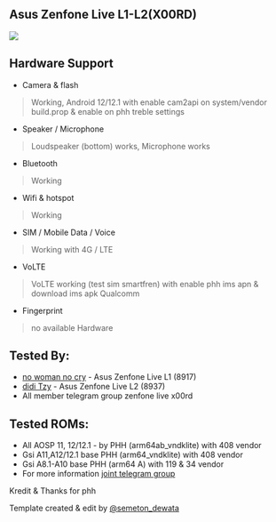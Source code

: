 ## Asus Zenfone Live L1-L2(X00RD)
![](https://encrypted-tbn0.gstatic.com/images?q=tbn:ANd9GcQ9xB7blrKsK8MQyXudz0dqLbNyPpUHWq3R4Q&usqp=CAU)

## Hardware Support

* Camera & flash
> Working,
Android 12/12.1 with enable cam2api on system/vendor build.prop & enable on phh treble settings

* Speaker / Microphone
> Loudspeaker (bottom) works, Microphone works

* Bluetooth
> Working

* Wifi & hotspot
> Working

* SIM / Mobile Data / Voice
> Working with 4G / LTE

* VoLTE
> VoLTE working (test sim smartfren) with enable phh ims apn & download ims apk Qualcomm

* Fingerprint
> no available Hardware

## Tested By:
* [no woman no cry](https://github.com/murdika/wynmrdk) - Asus Zenfone Live L1 (8917)
* [didi Tzy](https://t.me/JalanNinjaQ) - Asus Zenfone Live L2 (8937)
* All member telegram group zenfone live x00rd

## Tested ROMs:
* All AOSP 11, 12/12.1 - by PHH (arm64ab_vndklite) with 408 vendor
* Gsi A11,A12/12.1 base PHH (arm64_vndklite) with 408 vendor
* Gsi A8.1-A10 base PHH (arm64 A) with 119 & 34 vendor
* For more information [joint telegram group](https://t.me/livel1asusx00rd)

Kredit & Thanks for phh

Template created & edit by [@semeton_dewata](https://t.me/semeton_dewata)